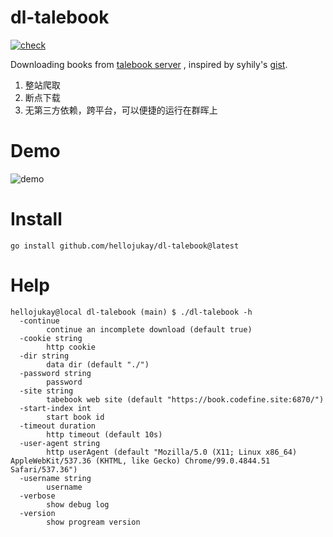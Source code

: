# dl-talebook
[![check](https://github.com/hellojukay/dl-talebook/actions/workflows/go.yml/badge.svg)](https://github.com/hellojukay/dl-talebook/actions/workflows/go.yml)

Downloading books from [talebook server](https://github.com/talebook/talebook) , inspired by syhily's [gist](https://gist.github.com/syhily/9feb936bcaebf2beec567733810f4666).


1. 整站爬取
2. 断点下载
3. 无第三方依赖，跨平台，可以便捷的运行在群晖上

# Demo
![demo](demo.gif)
# Install
```
go install github.com/hellojukay/dl-talebook@latest
```
# Help
```
hellojukay@local dl-talebook (main) $ ./dl-talebook -h
  -continue
        continue an incomplete download (default true)
  -cookie string
        http cookie
  -dir string
        data dir (default "./")
  -password string
        password
  -site string
        tabebook web site (default "https://book.codefine.site:6870/")
  -start-index int
        start book id
  -timeout duration
        http timeout (default 10s)
  -user-agent string
        http userAgent (default "Mozilla/5.0 (X11; Linux x86_64) AppleWebKit/537.36 (KHTML, like Gecko) Chrome/99.0.4844.51 Safari/537.36")
  -username string
        username
  -verbose
        show debug log
  -version
        show progream version

```
